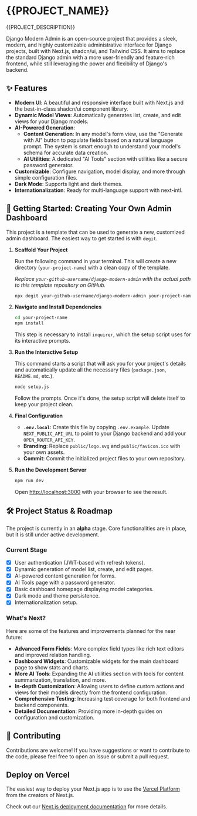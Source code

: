 # {{PROJECT_NAME}}

{{PROJECT_DESCRIPTION}}

Django Modern Admin is an open-source project that provides a sleek, modern, and highly customizable administrative interface for Django projects, built with Next.js, shadcn/ui, and Tailwind CSS. It aims to replace the standard Django admin with a more user-friendly and feature-rich frontend, while still leveraging the power and flexibility of Django's backend.

## ✨ Features

- **Modern UI**: A beautiful and responsive interface built with Next.js and the best-in-class shadcn/ui component library.
- **Dynamic Model Views**: Automatically generates list, create, and edit views for your Django models.
- **AI-Powered Generation**:
  - **Content Generation**: In any model's form view, use the "Generate with AI" button to populate fields based on a natural language prompt. The system is smart enough to understand your model's schema for accurate data creation.
  - **AI Utilities**: A dedicated "AI Tools" section with utilities like a secure password generator.
- **Customizable**: Configure navigation, model display, and more through simple configuration files.
- **Dark Mode**: Supports light and dark themes.
- **Internationalization**: Ready for multi-language support with next-intl.

## 🚀 Getting Started: Creating Your Own Admin Dashboard

This project is a template that can be used to generate a new, customized admin dashboard. The easiest way to get started is with `degit`.

1.  **Scaffold Your Project**

    Run the following command in your terminal. This will create a new directory (`your-project-name`) with a clean copy of the template.

    _Replace `your-github-username/django-modern-admin` with the actual path to this template repository on GitHub._

    ```bash
    npx degit your-github-username/django-modern-admin your-project-name
    ```

2.  **Navigate and Install Dependencies**

    ```bash
    cd your-project-name
    npm install
    ```

    This step is necessary to install `inquirer`, which the setup script uses for its interactive prompts.

3.  **Run the Interactive Setup**

    This command starts a script that will ask you for your project's details and automatically update all the necessary files (`package.json`, `README.md`, etc.).

    ```bash
    node setup.js
    ```

    Follow the prompts. Once it's done, the setup script will delete itself to keep your project clean.

4.  **Final Configuration**

    - **`.env.local`**: Create this file by copying `.env.example`. Update `NEXT_PUBLIC_API_URL` to point to your Django backend and add your `OPEN_ROUTER_API_KEY`.
    - **Branding**: Replace `public/logo.svg` and `public/favicon.ico` with your own assets.
    - **Commit**: Commit the initialized project files to your own repository.

5.  **Run the Development Server**

    ```bash
    npm run dev
    ```

    Open [http://localhost:3000](http://localhost:3000) with your browser to see the result.

## 🛠️ Project Status & Roadmap

The project is currently in an **alpha** stage. Core functionalities are in place, but it is still under active development.

### Current Stage

- [x] User authentication (JWT-based with refresh tokens).
- [x] Dynamic generation of model list, create, and edit pages.
- [x] AI-powered content generation for forms.
- [x] AI Tools page with a password generator.
- [x] Basic dashboard homepage displaying model categories.
- [x] Dark mode and theme persistence.
- [x] Internationalization setup.

### What's Next?

Here are some of the features and improvements planned for the near future:

- **Advanced Form Fields**: More complex field types like rich text editors and improved relation handling.
- **Dashboard Widgets**: Customizable widgets for the main dashboard page to show stats and charts.
- **More AI Tools**: Expanding the AI utilities section with tools for content summarization, translation, and more.
- **In-depth Customization**: Allowing users to define custom actions and views for their models directly from the frontend configuration.
- **Comprehensive Testing**: Increasing test coverage for both frontend and backend components.
- **Detailed Documentation**: Providing more in-depth guides on configuration and customization.

## 🤝 Contributing

Contributions are welcome! If you have suggestions or want to contribute to the code, please feel free to open an issue or submit a pull request.

## Deploy on Vercel

The easiest way to deploy your Next.js app is to use the [Vercel Platform](https://vercel.com/new?utm_medium=default-template&filter=next.js&utm_source=create-next-app&utm_campaign=create-next-app-readme) from the creators of Next.js.

Check out our [Next.js deployment documentation](https://nextjs.org/docs/app/building-your-application/deploying) for more details.
